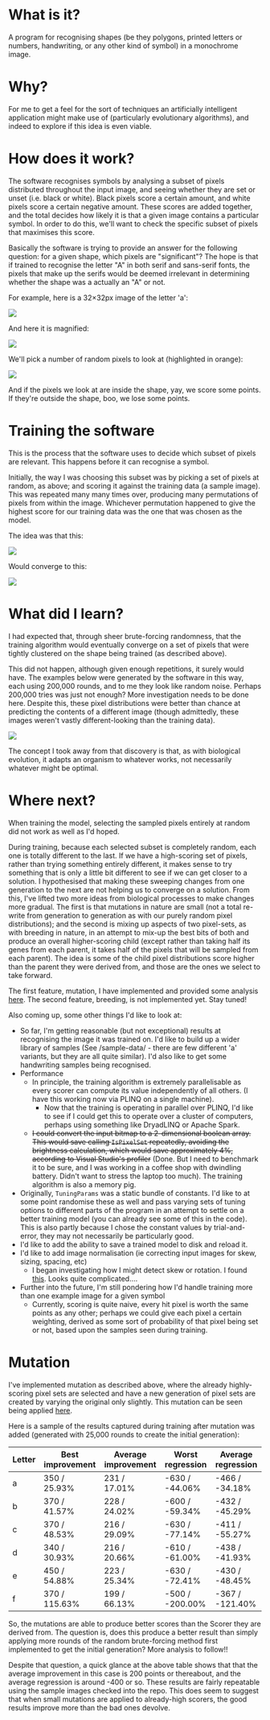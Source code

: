 # What is it?
A program for recognising shapes (be they polygons, printed letters or numbers, handwriting, or any other kind of symbol) in a monochrome image.


# Why?
For me to get a feel for the sort of techniques an artificially intelligent application might make use of (particularly evolutionary algorithms), and indeed to explore if this idea is even viable. 


# How does it work?
The software recognises symbols by analysing a subset of pixels distributed throughout the input image, and seeing whether they are set or unset (i.e. black or white). Black pixels score a certain amount, and white pixels score a certain negative amount. These scores are added together, and the total decides how likely it is that a given image contains a particular symbol. In order to do this, we'll want to check the specific subset of pixels that maximises this score.

Basically the software is trying to provide an answer for the following question: for a given shape, which pixels are "significant"? The hope is that if trained to recognise the letter "A" in both serif and sans-serif fonts, the pixels that make up the serifs would be deemed irrelevant in determining whether the shape was a actually an "A" or not. 

For example, here is a 32×32px image of the letter 'a':

![](/doc/a_small.png)


And here it is magnified: 

![](/doc/a_magnified.png)


We'll pick a number of random pixels to look at (highlighted in orange):

![](/doc/a_random.png)


And if the pixels we look at are inside the shape, yay, we score some points. If they're outside the shape, boo, we lose some points. 


# Training the software 
This is the process that the software uses to decide which subset of pixels are relevant. This happens before it can recognise a symbol. 

Initially, the way I was choosing this subset was by picking a set of pixels at random, as above; and scoring it against the training data (a sample image). This was repeated many many times over, producing many permutations of pixels from within the image. Whichever permutation happened to give the highest score for our training data was the one that was chosen as the model. 

The idea was that this:

![](/doc/a_random.png)


Would converge to this:

![](/doc/a_clustered.png)


# What did I learn?
I had expected that, through sheer brute-forcing randomness, that the training algorithm would eventually converge on a set of pixels that were tightly clustered on the shape being trained (as described above).

This did not happen, although given enough repetitions, it surely would have. The examples below were generated by the software in this way, each using 200,000 rounds, and to me they look like random noise. Perhaps 200,000 tries was just not enough? More investigation needs to be done here. Despite this, these pixel distributions were better than chance at predicting the contents of a different image (though admittedly, these images weren't vastly different-looking than the training data). 

![](/doc/randomised_samples.png)


The concept I took away from that discovery is that, as with biological evolution, it adapts an organism to whatever works, not necessarily whatever might be optimal. 


# Where next?
When training the model, selecting the sampled pixels entirely at random did not work as well as I'd hoped.

During training, because each selected subset is completely random, each one is totally different to the last. If we have a high-scoring set of pixels, rather than trying something entirely different, it makes sense to try something that is only a little bit different to see if we can get closer to a solution. I hypothesised that making these sweeping changes from one generation to the next are not helping us to converge on a solution. From this, I've lifted two more ideas from biological processes to make changes more gradual. The first is that mutations in nature are small (not a total re-write from generation to generation as with our purely random pixel distributions); and the second is mixing up aspects of two pixel-sets, as with breeding in nature, in an attempt to mix-up the best bits of both and produce an overall higher-scoring child (except rather than taking half its genes from each parent, it takes half of the pixels that will be sampled from each parent). The idea is some of the child pixel distributions score higher than the parent they were derived from, and those are the ones we select to take forward. 

The first feature, mutation, I have implemented and provided some analysis [here](#mutation). The second feature, breeding, is not implemented yet. Stay tuned! 

Also coming up, some other things I'd like to look at:
* So far, I'm getting reasonable (but not exceptional) results at recognising the image it was trained on. I'd like to build up a wider library of samples (See /sample-data/ - there are few different 'a' variants, but they are all quite similar). I'd also like to get some handwriting samples being recognised. 
* Performance
  * In principle, the training algorithm is extremely parallelisable as every scorer can compute its value independently of all others. (I have this working now via PLINQ on a single machine). 
    * Now that the training is operating in parallel over PLINQ, I'd like to see if I could get this to operate over a cluster of computers, perhaps using something like DryadLINQ or Apache Spark. 
  * ~~I could convert the input bitmap to a 2-dimensional boolean array. This would save calling `IsPixelSet` repeatedly, avoiding the brightness calculation, which would save approximately 4%, according to Visual Studio's profiler~~ (Done. But I need to benchmark it to be sure, and I was working in a coffee shop with dwindling battery. Didn't want to stress the laptop too much). The training algorithm is also a memory pig. 
* Originally, `TuningParams` was a static bundle of constants. I'd like to at some point randomise these as well and pass varying sets of tuning options to different parts of the program in an attempt to settle on a better training model (you can already see some of this in the code). This is also partly because I chose the constant values by trial-and-error, they may not necessarily be particularly good. 
* I'd like to add the ability to save a trained model to disk and reload it. 
* I'd like to add image normalisation (ie correcting input images for skew, sizing, spacing, etc)
  * I began investigating how I might detect skew or rotation. I found [this](http://ntur.lib.ntu.edu.tw/bitstream/246246/142437/1/25.pdf). Looks quite complicated....  
* Further into the future, I'm still pondering how I'd handle training more than one example image for a given symbol
  * Currently, scoring is quite naive, every hit pixel is worth the same points as any other; perhaps we could give each pixel a certain weighting, derived as some sort of probability of that pixel being set or not, based upon the samples seen during training. 


# Mutation
I've implemented mutation as described above, where the already highly-scoring pixel sets are selected and have a new generation of pixel sets are created by varying the original only slightly. This mutation can be seen being applied [here](https://github.com/wwestrop/Eye-Robot/blob/06443db11f88abce335e9b208b1a7763573e4bc1/src/Eye-Robot/Classifier.cs#L44).

Here is a sample of the results captured during training after mutation was added (generated with 25,000 rounds to create the initial generation):

|Letter               |Best improvement     |Average improvement  |Worst regression     |Average regression   |
|---------------------|---------------------|---------------------|---------------------|---------------------|
|a                    |350 / 25.93%         |231 / 17.01%         |-630 / -44.06%       |-466 / -34.18%       |
|b                    |370 / 41.57%         |228 / 24.02%         |-600 / -59.34%       |-432 / -45.29%       |
|c                    |370 / 48.53%         |216 / 29.09%         |-630 / -77.14%       |-411 / -55.27%       |
|d                    |340 / 30.93%         |216 / 20.66%         |-610 / -61.00%       |-438 / -41.93%       |
|e                    |450 / 54.88%         |223 / 25.34%         |-630 / -72.41%       |-430 / -48.45%       |
|f                    |370 / 115.63%        |199 / 66.13%         |-500 / -200.00%      |-367 / -121.40%      |

So, the mutations are able to produce better scores than the Scorer they are derived from. The question is, does this produce a better result than simply applying more rounds of the random brute-forcing method first implemented to get the initial generation? More analysis to follow!! 

Despite that question, a quick glance at the above table shows that that the average improvement in this case is 200 points or thereabout, and the average regression is around -400 or so. These results are fairly repeatable using the sample images checked into the repo. This does seem to suggest that when small mutations are applied to already-high scorers, the good results improve more than the bad ones devolve. 



